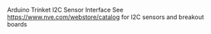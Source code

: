 Arduino Trinket I2C Sensor Interface
See https://www.nve.com/webstore/catalog for I2C sensors and breakout boards
